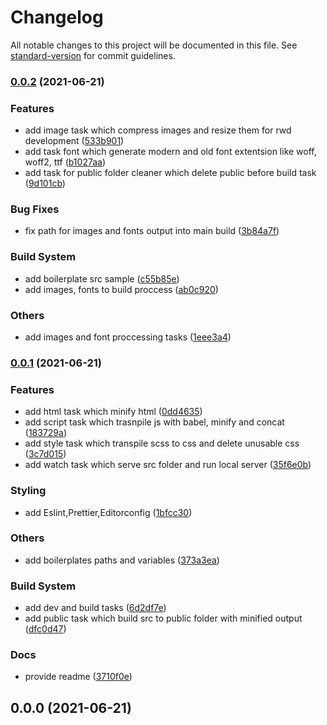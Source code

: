 # Changelog

All notable changes to this project will be documented in this file. See [standard-version](https://github.com/conventional-changelog/standard-version) for commit guidelines.

### [0.0.2](https://github.com/divji/Backpack/compare/v0.0.1...v0.0.2) (2021-06-21)


### Features

* add image task which compress images and resize them for rwd development ([533b901](https://github.com/divji/Backpack/commit/533b901a88d75a8a64b87f02270dbb762734e753))
* add task font which generate modern and old font extentsion like woff, woff2, ttf ([b1027aa](https://github.com/divji/Backpack/commit/b1027aa02ba810bb24a89a6f73ddd99eaf7a2877))
* add task for public folder cleaner which delete public before build task ([9d101cb](https://github.com/divji/Backpack/commit/9d101cb5192c287e40e4781967e0b40002c13fae))


### Bug Fixes

* fix path for images and fonts output into main build ([3b84a7f](https://github.com/divji/Backpack/commit/3b84a7f59b1c3334643a8790976603ee36e47561))


### Build System

* add boilerplate src sample ([c55b85e](https://github.com/divji/Backpack/commit/c55b85e20c74aaa655a012b30bb828b9079171a9))
* add images, fonts to build proccess ([ab0c920](https://github.com/divji/Backpack/commit/ab0c92068e606aa950e21dc1c542a55d7b091813))


### Others

* add images and font proccessing tasks ([1eee3a4](https://github.com/divji/Backpack/commit/1eee3a497b789e954dbf8f9f16505b4935d4c369))

### [0.0.1](https://github.com/divji/Backpack/compare/v0.0.0...v0.0.1) (2021-06-21)


### Features

* add html task which minify html ([0dd4635](https://github.com/divji/Backpack/commit/0dd4635da50f99c2614c899d21a2b3e634c7aba5))
* add script task which trasnpile js with babel, minify and concat ([183729a](https://github.com/divji/Backpack/commit/183729aad302b5c7a003fe30caed9be5fb38cbdd))
* add style task which transpile scss to css and delete unusable css ([3c7d015](https://github.com/divji/Backpack/commit/3c7d01516fbf1c151be4c504cfc972dfc559b254))
* add watch task which serve src folder and run local server ([35f6e0b](https://github.com/divji/Backpack/commit/35f6e0ba134ad407cd3ca2bae56173c0aa744fc8))


### Styling

* add Eslint,Prettier,Editorconfig ([1bfcc30](https://github.com/divji/Backpack/commit/1bfcc30889d041b7d985377af6702206f7b4474d))


### Others

* add boilerplates paths and variables ([373a3ea](https://github.com/divji/Backpack/commit/373a3eabc569bf4018693b168b59263c6bb20305))


### Build System

* add dev and build tasks ([6d2df7e](https://github.com/divji/Backpack/commit/6d2df7e1e355a63f46dbc9c5badfbf0811bd6757))
* add public task which build src to public folder with minified output ([dfc0d47](https://github.com/divji/Backpack/commit/dfc0d47b5a8637811dc64390d11e94c9dbcf0447))


### Docs

* provide readme ([3710f0e](https://github.com/divji/Backpack/commit/3710f0e78437abb240d7c5af4eba5cdb23f0a8ac))

## 0.0.0 (2021-06-21)
